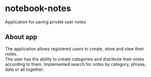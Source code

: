 
# notebook-notes

Application for saving private user notes  

## About app  

The application allows registered users to create, store and view their notes.  
The user has the ability to create categories and distribute their notes  
according to them. Implemented search for notes by category, phrase,  
date or all together.  

